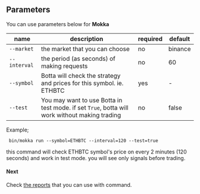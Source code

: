 Parameters
------------
You can use parameters below for **Mokka**


    
|    name     |description | required  | default  | 
|-------------|------------|-----------|----------|
|`--market`   | the market that you can choose |  no  |  binance  |   
|`--interval` | the period (as seconds) of making requests | no  |  60  |   
|`--symbol`   | Botta will check the strategy and prices for this symbol. ie. ETHBTC  | yes  |  - |  
|`--test`     | You may want to use Botta in test mode. if set `True`, botta will work without making trading | no  |  false |  


Example;

`` bin/mokka run --symbol=ETHBTC --interval=120 --test=true``

this command will check ETHBTC symbol's price on every 2 minutes (120 seconds) and work in test mode. you will see only signals before trading.

#### Next
Check [the reports](03-reports.md) that you can use with command.